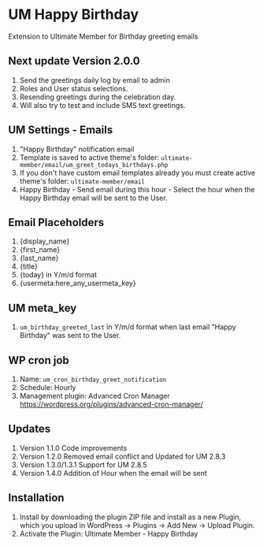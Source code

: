# UM Happy Birthday
Extension to Ultimate Member for Birthday greeting emails

## Next update Version 2.0.0
1. Send the greetings daily log by email to admin
2. Roles and User status selections.
3. Resending greetings during the celebration day.
4. Will also try to test and include SMS text greetings.

## UM Settings - Emails
1. "Happy Birthday" notification email
2. Template is saved to active theme's folder: <code>ultimate-member/email/um_greet_todays_birthdays.php</code>
3. If you don't have custom email templates already you must create active theme's folder: <code>ultimate-member/email</code>
4. Happy Birthday - Send email during this hour - Select the hour when the Happy Birthday email will be sent to the User.

## Email Placeholders
1. {display_name}
2. {first_name}
3. {last_name}
4. {title}
5. {today} in Y/m/d format
6. {usermeta:here_any_usermeta_key}

## UM meta_key
1. <code>um_birthday_greeted_last</code> in Y/m/d format when last email "Happy Birthday" was sent to the User.

## WP cron job
1. Name: <code>um_cron_birthday_greet_notification</code>
2. Schedule: Hourly
3. Management plugin: Advanced Cron Manager https://wordpress.org/plugins/advanced-cron-manager/

## Updates
1. Version 1.1.0 Code improvements
2. Version 1.2.0 Removed email conflict and Updated for UM 2.8.3
3. Version 1.3.0/1.3.1 Support for UM 2.8.5
4. Version 1.4.0 Addition of Hour when the email will be sent

## Installation
1. Install by downloading the plugin ZIP file and install as a new Plugin, which you upload in WordPress -> Plugins -> Add New -> Upload Plugin.
2. Activate the Plugin: Ultimate Member - Happy Birthday
